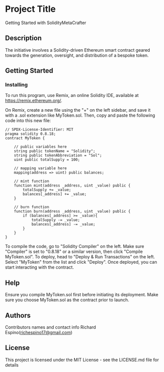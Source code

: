 # Project Title

Getting Started with SolidityMetaCrafter

## Description

The initiative involves a Solidity-driven Ethereum smart contract geared towards the generation, oversight, and distribution of a bespoke token.

## Getting Started
### Installing
To run this program, use Remix, an online Solidity IDE, available at https://remix.ethereum.org/.

On Remix, create a new file using the "+" on the left sidebar, and save it with a .sol extension like MyToken.sol. Then, copy and paste the following code into this new file:

```solidity
// SPDX-License-Identifier: MIT
pragma solidity 0.8.18;
contract MyToken {

    // public variables here
    string public tokenName = "Solidity";
    string public tokenAbbreviation = "Sol";
    uint public totalSupply = 100;

    // mapping variable here
    mapping(address => uint) public balances;

    // mint function
    function mint(address _address, uint _value) public {
        totalSupply += _value;
        balances[_address] += _value;
    }

    // burn function
    function burn(address _address, uint _value) public {
        if (balances[_address] >= _value){
            totalSupply -= _value;
            balances[_address] -= _value;
        }
    }
}

```

To compile the code, go to "Solidity Compiler" on the left. Make sure "Compiler" is set to "0.8.18" or a similar version, then click "Compile MyToken.sol".
To deploy, head to "Deploy & Run Transactions" on the left. Select "MyToken" from the list and click "Deploy".
Once deployed, you can start interacting with the contract.

## Help

Ensure you compile MyToken.sol first before initiating its deployment.
Make sure you choose MyToken.sol as the contract prior to launch.

## Authors

Contributors names and contact info
Richard Espino(richespino17@gmail.com)

## License

This project is licensed under the MIT License - see the LICENSE.md file for details
